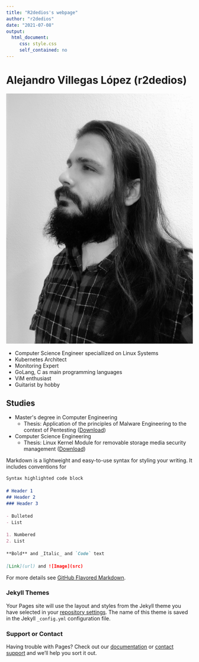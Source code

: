 ```yaml
---
title: "R2dedios's webpage"
author: "r2dedios"
date: "2021-07-08"
output:
  html_document:
     css: style.css
     self_contained: no
---
```

<style>
img[src$="#avatar"] {
  display: block;
  margin: 0 auto;
  border-radius: 5%;
  max-width: 50%;
  zoom: 15%;
  padding-right: 2%;
  float: left;
}
</style>

# Alejandro Villegas López (r2dedios)

![Avatar](./images/avillegas.jpg#avatar)
- Computer Science Engineer speciallized on Linux Systems
- Kubernetes Architect
- Monitoring Expert
- GoLang, C as main programming languages
- ViM enthusiast
- Guitarist by hobby





## Studies

  - Master's degree in Computer Engineering
    - Thesis: Application of the principles of Malware Engineering to the context of Pentesting ([Download](https://repositorio.uam.es/handle/10486/685331))
  - Computer Science Engineering
    - Thesis: Linux Kernel Module for removable storage media security management ([Download](https://repositorio.uam.es/handle/10486/673624))

Markdown is a lightweight and easy-to-use syntax for styling your writing. It includes conventions for

```markdown
Syntax highlighted code block

# Header 1
## Header 2
### Header 3

- Bulleted
- List

1. Numbered
2. List

**Bold** and _Italic_ and `Code` text

[Link](url) and ![Image](src)
```

For more details see [GitHub Flavored Markdown](https://guides.github.com/features/mastering-markdown/).

### Jekyll Themes

Your Pages site will use the layout and styles from the Jekyll theme you have selected in your [repository settings](https://github.com/r2dedios/r2dedios.github.io/settings/pages). The name of this theme is saved in the Jekyll `_config.yml` configuration file.

### Support or Contact

Having trouble with Pages? Check out our [documentation](https://docs.github.com/categories/github-pages-basics/) or [contact support](https://support.github.com/contact) and we’ll help you sort it out.
